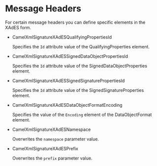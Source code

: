 <!-- loioe26ab8cdc6c94a929b3884782f2886da -->

# Message Headers

For certain message headers you can define specific elements in the XAdES form.

-   CamelXmlSignatureXAdESQualifyingPropertiesId

    Specifies the `Id` attribute value of the QualifyingProperties element.

-   CamelXmlSignatureXAdESSignedDataObjectPropertiesId

    Specifies the `Id` attribute value of the SignedDataObjectProperties element.

-   CamelXmlSignatureXAdESSignedSignaturePropertiesId

    Specifies the `Id` attribute value of the SignedSignatureProperties element.

-   CamelXmlSignatureXAdESDataObjectFormatEncoding

    Specifies the value of the `Encoding` element of the DataObjectFormat element.

-   CamelXmlSignatureXAdESNamespace

    Overwrites the `namespace` parameter value.

-   CamelXmlSignatureXAdESPrefix

    Overwrites the `prefix` parameter value.


